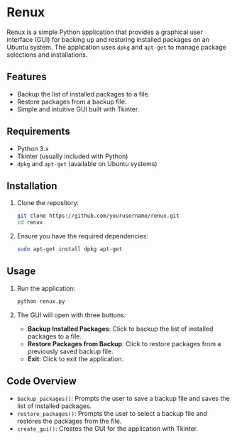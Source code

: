 # Renux

Renux is a simple Python application that provides a graphical user interface (GUI) for backing up and restoring installed packages on an Ubuntu system. The application uses `dpkg` and `apt-get` to manage package selections and installations.

## Features

- Backup the list of installed packages to a file.
- Restore packages from a backup file.
- Simple and intuitive GUI built with Tkinter.

## Requirements

- Python 3.x
- Tkinter (usually included with Python)
- `dpkg` and `apt-get` (available on Ubuntu systems)

## Installation

1. Clone the repository:
    ```sh
    git clone https://github.com/yourusername/renux.git
    cd renux
    ```

2. Ensure you have the required dependencies:
    ```sh
    sudo apt-get install dpkg apt-get
    ```

## Usage

1. Run the application:
    ```sh
    python renux.py
    ```

2. The GUI will open with three buttons:
    - **Backup Installed Packages**: Click to backup the list of installed packages to a file.
    - **Restore Packages from Backup**: Click to restore packages from a previously saved backup file.
    - **Exit**: Click to exit the application.

## Code Overview

- `backup_packages()`: Prompts the user to save a backup file and saves the list of installed packages.
- `restore_packages()`: Prompts the user to select a backup file and restores the packages from the file.
- `create_gui()`: Creates the GUI for the application with Tkinter.